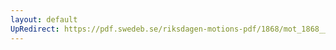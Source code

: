 ```yaml
---
layout: default
UpRedirect: https://pdf.swedeb.se/riksdagen-motions-pdf/1868/mot_1868__fk__00072/mot_1868__fk__00072_002.pdf
---
```

